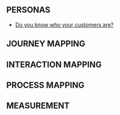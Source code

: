 ## PERSONAS 
+ [Do you know who your customers are?](http://www.cx-journey.com/2014/04/do-you-know-who-your-customers-are.html) 

## JOURNEY MAPPING  

## INTERACTION MAPPING  

## PROCESS MAPPING  

## MEASUREMENT  

